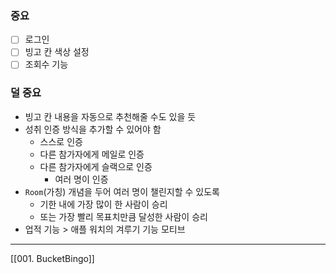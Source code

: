 ### 중요
- [ ] 로그인
- [ ] 빙고 칸 색상 설정
- [ ] 조회수 기능

### 덜 중요
- 빙고 칸 내용을 자동으로 추천해줄 수도 있을 듯
- 성취 인증 방식을 추가할 수 있어야 함
	- 스스로 인증
	- 다른 참가자에게 메일로 인증
	- 다른 참가자에게 슬랙으로 인증
		- 여러 명이 인증
- `Room`(가칭) 개념을 두어 여러 명이 챌린지할 수 있도록
	- 기한 내에 가장 많이 한 사람이 승리
	- 또는 가장 빨리 목표치만큼 달성한 사람이 승리
- 업적 기능 > 애플 워치의 겨루기 기능 모티브

---
[[001. BucketBingo]]